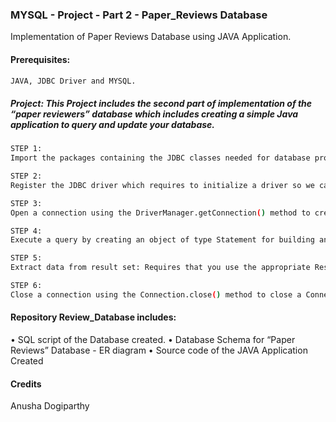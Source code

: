 ### MYSQL - Project - Part 2 - Paper_Reviews Database

Implementation of Paper Reviews Database using JAVA Application.

#### Prerequisites:
```bash
JAVA, JDBC Driver and MYSQL.
```

##### Project: This Project includes the second part of implementation of the “paper reviewers” database which includes creating a simple Java application to query and update your database.

```bash
STEP 1: 
Import the packages containing the JDBC classes needed for database programming. Most often, using import java.sql.* .
```
```bash
STEP 2: 
Register the JDBC driver which requires to initialize a driver so we can open a communication channel with the database.
```
```bash
STEP 3: 
Open a connection using the DriverManager.getConnection() method to create a Connection object, which represents a physical connection with the database.
```
```bash
STEP 4: 
Execute a query by creating an object of type Statement for building and submitting an SQL statement to the database.
```
```bash
STEP 5: 
Extract data from result set: Requires that you use the appropriate ResultSet.getXXX() method to retrieve the data from the result set.
```
```bash
STEP 6: 
Close a connection using the Connection.close() method to close a Connection object, which represents a closing physical connection with the database.
```

#### Repository Review_Database includes:

• SQL script of the Database created.
• Database Schema for “Paper Reviews” Database - ER diagram
• Source code of the JAVA Application Created

#### Credits
Anusha Dogiparthy

